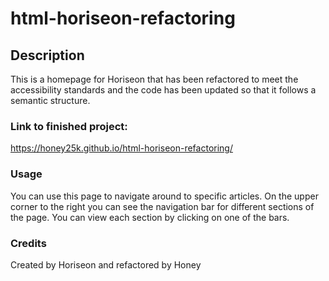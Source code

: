 # html-horiseon-refactoring

## Description

This is a homepage for Horiseon that has been refactored to meet the accessibility standards and the code has been updated so that it follows a semantic structure.


### Link to finished project:
https://honey25k.github.io/html-horiseon-refactoring/

### Usage
You can use this page to navigate around to specific articles. On the upper corner to the right you can see the navigation bar for different sections of the page. You can view each section by clicking on one of the bars. 

### Credits
Created by Horiseon and refactored by Honey


